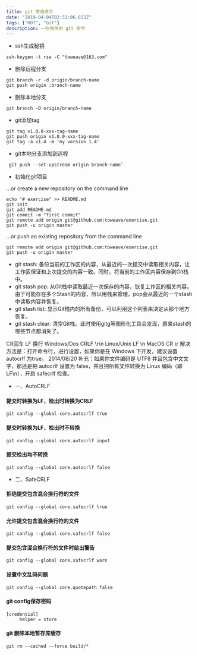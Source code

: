 ```yaml
---
title: git 常用命令
date: "2019-04-04T02:51:06.653Z"
tags: ["HOT", "Git"]
description: 一些常用的 git 命令
---
```


* ssh生成秘钥
```bash{numberLines: true}
ssh-keygen -t rsa -C "toweave@163.com"
```

* 删除远程分支   
```bash{numberLines: true}
git branch -r -d origin/branch-name  
git push origin :branch-name
```

* 删除本地分支   
```bash{numberLines: true}
git branch -D origin/branch-name
```

* git添加tag  
```bash{numberLines: true}
git tag v1.0.0-xxx-tag-name
git push origin v1.0.0-xxx-tag-name
git tag -a v1.4 -m 'my version 1.4'
```

* git本地分支添加到远程  
```bash{numberLines: true}
 git push --set-upstream origin branch-name`
 ```

* 初始化git项目

…or create a new repository on the command line
```bash{numberLines: true}
echo "# exercise" >> README.md
git init
git add README.md
git commit -m "first commit"
git remote add origin git@github.com:toweave/exercise.git
git push -u origin master
```

…or push an existing repository from the command line

```bash{numberLines: true}
git remote add origin git@github.com:toweave/exercise.git
git push -u origin master
```

* git stash: 备份当前的工作区的内容，从最近的一次提交中读取相关内容，让工作区保证和上次提交的内容一致。同时，将当前的工作区内容保存到Git栈中。
* git stash pop: 从Git栈中读取最近一次保存的内容，恢复工作区的相关内容。由于可能存在多个Stash的内容，所以用栈来管理，pop会从最近的一个stash中读取内容并恢复。
* git stash list: 显示Git栈内的所有备份，可以利用这个列表来决定从那个地方恢复。
* git stash clear: 清空Git栈。此时使用gitg等图形化工具会发现，原来stash的哪些节点都消失了。


CR回车 LF 换行 Windows/Dos CRLF \r\n
Linux/Unix LF \n
MacOS CR \r
解决方法是：打开命令行，进行设置，如果你是在 Windows 下开发，建议设置 autocrlf 为true。
2014/08/20 补充：如果你文件编码是 UTF8 并且包含中文文字，那还是把 autocrlf 设置为 false，并且把所有文件转换为 Linux 编码（即 LF\n），开启 safecrlf 检查。

* 一、AutoCRLF   

####  提交时转换为LF，检出时转换为CRLF  
```bash{numberLines: true}
git config --global core.autocrlf true
```

####  提交时转换为LF，检出时不转换
```bash{numberLines: true}
git config --global core.autocrlf input
```

####  提交检出均不转换
```bash{numberLines: true}
git config --global core.autocrlf false
```

* 二、SafeCRLF

#### 拒绝提交包含混合换行符的文件
```bash{numberLines: true}
git config --global core.safecrlf true
```

####  允许提交包含混合换行符的文件
```bash{numberLines: true}
git config --global core.safecrlf false
```

####  提交包含混合换行符的文件时给出警告
```bash{numberLines: true}
git config --global core.safecrlf warn
```

####  设置中文乱码问题   
```bash{numberLines: true}
git config --global core.quotepath false
```

####  git config保存密码
```bash{numberLines: true}
[credential]
     helper = store
```

####  git 删除本地暂存库缓存
```bash{numberLines: true}
git rm --cached --force build/*
```